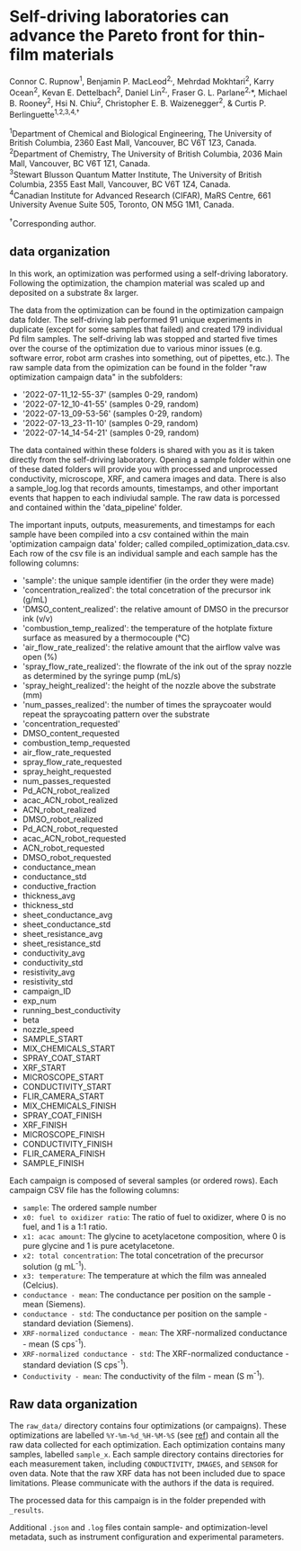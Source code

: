 # Self-driving laboratories can advance the Pareto front for thin-film materials
Connor C. Rupnow<sup>1</sup>, Benjamin P. MacLeod<sup>2,</sup>, Mehrdad Mokhtari<sup>2</sup>, Karry Ocean<sup>2</sup>, Kevan E. Dettelbach<sup>2</sup>,     Daniel Lin<sup>2,</sup>, Fraser G. L. Parlane<sup>2,</sup>\*, Michael B. Rooney<sup>2</sup>, Hsi N. Chiu<sup>2</sup>, Christopher E. B. Waizenegger<sup>2</sup>,  & Curtis P. Berlinguette<sup>1,2,3,4,†</sup>

<sup>1</sup>Department of Chemical and Biological Engineering, The University of British Columbia, 2360 East Mall, Vancouver, BC V6T 1Z3, Canada. \
<sup>2</sup>Department of Chemistry, The University of British Columbia, 2036 Main Mall, Vancouver, BC V6T 1Z1, Canada. \
<sup>3</sup>Stewart Blusson Quantum Matter Institute, The University of British Columbia, 2355 East Mall, Vancouver, BC V6T 1Z4, Canada. \
<sup>4</sup>Canadian Institute for Advanced Research (CIFAR), MaRS Centre, 661 University Avenue Suite 505, Toronto, ON M5G 1M1, Canada.
  
<sup>†</sup>Corresponding author.

## data organization

In this work, an optimization was performed using a self-driving laboratory. Following the optimization, the champion material was scaled up and deposited on a substrate 8x larger. 

The data from the optimization can be found in the optimization campaign data folder. The self-driving lab performed 91 unique experiments in duplicate (except for some samples that failed) and created 179 individual Pd film samples. The self-driving lab was stopped and started five times over the course of the optimization due to various minor issues (e.g. software error, robot arm crashes into something, out of pipettes, etc.). The raw sample data from the opimization can be found in the folder "raw optimization campaign data" in the subfolders:

* '2022-07-11_12-55-37' (samples 0-29, random)
* '2022-07-12_10-41-55' (samples 0-29, random)
* '2022-07-13_09-53-56' (samples 0-29, random)
* '2022-07-13_23-11-10' (samples 0-29, random)
* '2022-07-14_14-54-21' (samples 0-29, random)

The data contained within these folders is shared with you as it is taken directly from the self-driving laboratory. Opening a sample folder within one of these dated folders will provide you with processed and unprocessed conductivity, microscope, XRF, and camera images and data. There is also a sample_log.log that records amounts, timestamps, and other important events that happen to each indiviudal sample. The raw data is porcessed and contained within the 'data_pipeline' folder.

The important inputs, outputs, measurements, and timestamps for each sample have been compiled into a csv contained within the main 'optimization campaign data' folder; called compiled_optimization_data.csv. Each row of the csv file is an individual sample and each sample has the following columns: 
* 'sample': the unique sample identifier (in the order they were made)
* 'concentration_realized': the total concetration of the precursor ink (g/mL)
* 'DMSO_content_realized': the relative amount of DMSO in the precursor ink (v/v)
* 'combustion_temp_realized': the temperature of the hotplate fixture surface as measured by a thermocouple (°C)
* 'air_flow_rate_realized': the relative amount that the airflow valve was open (%)
* 'spray_flow_rate_realized': the flowrate of the ink out of the spray nozzle as determined by the syringe pump (mL/s)
* 'spray_height_realized': the height of the nozzle above the substrate (mm)
* 'num_passes_realized': the number of times the spraycoater would repeat the spraycoating pattern over the substrate
* 'concentration_requested'
* DMSO_content_requested
* combustion_temp_requested
* air_flow_rate_requested
* spray_flow_rate_requested
* spray_height_requested
* num_passes_requested
* Pd_ACN_robot_realized
* acac_ACN_robot_realized
* ACN_robot_realized
* DMSO_robot_realized
* Pd_ACN_robot_requested
* acac_ACN_robot_requested
* ACN_robot_requested
* DMSO_robot_requested
* conductance_mean
* conductance_std
* conductive_fraction
* thickness_avg
* thickness_std
* sheet_conductance_avg
* sheet_conductance_std
* sheet_resistance_avg
* sheet_resistance_std
* conductivity_avg
* conductivity_std
* resistivity_avg
* resistivity_std
* campaign_ID
* exp_num
* running_best_conductivity
* beta
* nozzle_speed
* SAMPLE_START	
* MIX_CHEMICALS_START	
* SPRAY_COAT_START	
* XRF_START	
* MICROSCOPE_START	
* CONDUCTIVITY_START	
* FLIR_CAMERA_START	
* MIX_CHEMICALS_FINISH	
* SPRAY_COAT_FINISH	
* XRF_FINISH	
* MICROSCOPE_FINISH	
* CONDUCTIVITY_FINISH	
* FLIR_CAMERA_FINISH	
* SAMPLE_FINISH

 
Each campaign is composed of several samples (or ordered rows). Each campaign CSV file has the following columns: 
 * `sample`: The ordered sample number 
 * `x0: fuel to oxidizer ratio`: The ratio of fuel to oxidizer, where 0 is no fuel, and 1 is a 1:1 ratio. 
 * `x1: acac amount`: The glycine to acetylacetone composition, where 0 is pure glycine and 1 is pure acetylacetone.
 * `x2: total concentration`: The total concetration of the precursor solution (g mL<sup>-1</sup>).
 * `x3: temperature`: The temperature at which the film was annealed (Celcius).
 * `conductance - mean`: The conductance per position on the sample - mean (Siemens).
 * `conductance - std`: The conductance per position on the sample - standard deviation (Siemens).
 * `XRF-normalized conductance - mean`: The XRF-normalized conductance - mean (S cps<sup>-1</sup>). 
 * `XRF-normalized conductance - std`: The XRF-normalized conductance - standard deviation (S cps<sup>-1</sup>).
 * `Conductivity - mean`: The conductivity of the film - mean (S m<sup>-1</sup>).

## Raw data organization

The `raw_data/` directory contains four optimizations (or campaigns). These optimizations are labelled `%Y-%m-%d_%H-%M-%S` (see [ref](https://strftime.org/)) and contain all the raw data collected for each optimization. Each optimization contains many samples, labelled `sample_x`. Each sample directory contains directories for each measurement taken, including `CONDUCTIVITY`, `IMAGES`, and `SENSOR` for oven data. Note that the raw XRF data has not been included due to space limitations. Please communicate with the authors if the data is required.

The processed data for this campaign is in the folder prepended with `_results`.

Additional `.json` and `.log` files contain sample- and optimization-level metadata, such as instrument configuration and experimental parameters.


  
